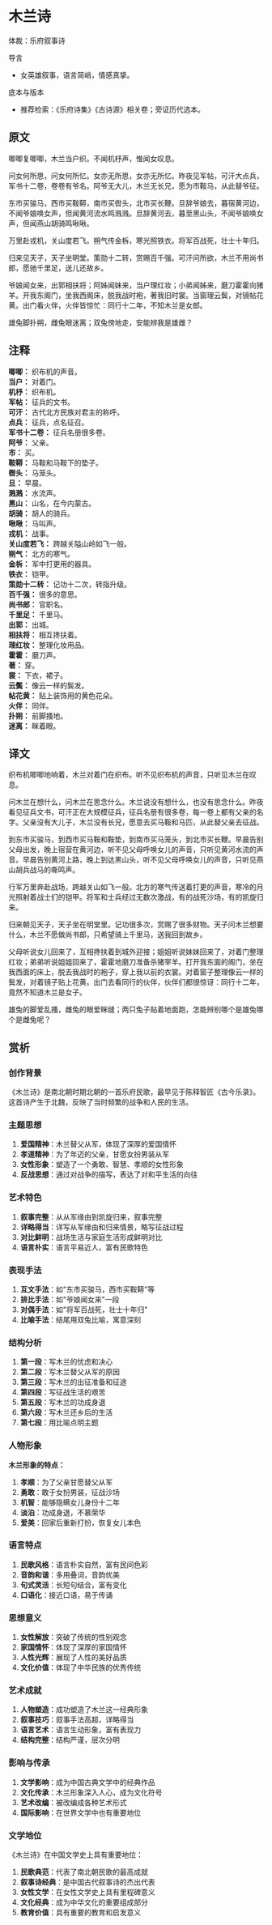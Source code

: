 <!--
 * @Author: ylmzfun ylmzfun@163.com
 * @Date: 2025-10-04 07:38:51
 * @LastEditors: ylmzfun ylmzfun@163.com
 * @LastEditTime: 2025-10-04 07:38:51
 * @FilePath: /Users/ylmzfun/Documents/study/note/poetry/诗词/先秦两汉/木兰诗.md
 * @Description: 古文辞章汇编 - 传承中华文化经典
-->
# 木兰诗

体裁：乐府叙事诗

导言
- 女英雄叙事，语言简峭，情感真挚。

底本与版本
- 推荐检索：《乐府诗集》《古诗源》相关卷；旁证历代选本。

## 原文

唧唧复唧唧，木兰当户织。不闻机杼声，惟闻女叹息。

问女何所思，问女何所忆。女亦无所思，女亦无所忆。昨夜见军帖，可汗大点兵，军书十二卷，卷卷有爷名。阿爷无大儿，木兰无长兄，愿为市鞍马，从此替爷征。

东市买骏马，西市买鞍鞯，南市买辔头，北市买长鞭。旦辞爷娘去，暮宿黄河边，不闻爷娘唤女声，但闻黄河流水鸣溅溅。旦辞黄河去，暮至黑山头，不闻爷娘唤女声，但闻燕山胡骑鸣啾啾。

万里赴戎机，关山度若飞。朔气传金柝，寒光照铁衣。将军百战死，壮士十年归。

归来见天子，天子坐明堂。策勋十二转，赏赐百千强。可汗问所欲，木兰不用尚书郎，愿驰千里足，送儿还故乡。

爷娘闻女来，出郭相扶将；阿姊闻妹来，当户理红妆；小弟闻姊来，磨刀霍霍向猪羊。开我东阁门，坐我西阁床，脱我战时袍，著我旧时裳。当窗理云鬓，对镜帖花黄。出门看火伴，火伴皆惊忙：同行十二年，不知木兰是女郎。

雄兔脚扑朔，雌兔眼迷离；双兔傍地走，安能辨我是雄雌？

## 注释

**唧唧：** 织布机的声音。  
**当户：** 对着门。  
**机杼：** 织布机。  
**军帖：** 征兵的文书。  
**可汗：** 古代北方民族对君主的称呼。  
**点兵：** 征兵，点名征召。  
**军书十二卷：** 征兵名册很多卷。  
**阿爷：** 父亲。  
**市：** 买。  
**鞍鞯：** 马鞍和马鞍下的垫子。  
**辔头：** 马笼头。  
**旦：** 早晨。  
**溅溅：** 水流声。  
**黑山：** 山名，在今内蒙古。  
**胡骑：** 胡人的骑兵。  
**啾啾：** 马叫声。  
**戎机：** 战事。  
**关山度若飞：** 跨越关隘山岭如飞一般。  
**朔气：** 北方的寒气。  
**金柝：** 军中打更用的器具。  
**铁衣：** 铠甲。  
**策勋十二转：** 记功十二次，转指升级。  
**百千强：** 很多的意思。  
**尚书郎：** 官职名。  
**千里足：** 千里马。  
**出郭：** 出城。  
**相扶将：** 相互搀扶着。  
**理红妆：** 整理化妆用品。  
**霍霍：** 磨刀声。  
**著：** 穿。  
**裳：** 下衣，裙子。  
**云鬓：** 像云一样的鬓发。  
**帖花黄：** 贴上装饰用的黄色花朵。  
**火伴：** 同伴。  
**扑朔：** 前脚搔地。  
**迷离：** 眯着眼。

## 译文

织布机唧唧地响着，木兰对着门在织布。听不见织布机的声音，只听见木兰在叹息。

问木兰在想什么，问木兰在思念什么。木兰说没有想什么，也没有思念什么。昨夜看见征兵文书，可汗正在大规模征兵，征兵名册有很多卷，每一卷上都有父亲的名字。父亲没有大儿子，木兰没有长兄，愿意去买马鞍和马匹，从此替父亲去征战。

到东市买骏马，到西市买马鞍和鞍垫，到南市买马笼头，到北市买长鞭。早晨告别父母出发，晚上宿营在黄河边，听不见父母呼唤女儿的声音，只听见黄河水流的声音。早晨告别黄河上路，晚上到达黑山头，听不见父母呼唤女儿的声音，只听见燕山胡兵战马的嘶鸣声。

行军万里奔赴战场，跨越关山如飞一般。北方的寒气传送着打更的声音，寒冷的月光照射着战士们的铠甲。将军和士兵经过无数次激战，有的战死沙场，有的凯旋归来。

归来朝见天子，天子坐在明堂里。记功很多次，赏赐了很多财物。天子问木兰想要什么，木兰不愿做尚书郎，只希望骑上千里马，送我回到故乡。

父母听说女儿回来了，互相搀扶着到城外迎接；姐姐听说妹妹回来了，对着门整理红妆；弟弟听说姐姐回来了，霍霍地磨刀准备杀猪宰羊。打开我东面的阁门，坐在我西面的床上，脱去我战时的袍子，穿上我以前的衣裳。对着窗子整理像云一样的鬓发，对着镜子贴上花黄。出门去看同行的伙伴，伙伴们都很惊讶：同行十二年，竟然不知道木兰是女子。

雄兔的脚爱乱搔，雌兔的眼爱眯缝；两只兔子贴着地面跑，怎能辨别哪个是雄兔哪个是雌兔呢？

## 赏析

### 创作背景

《木兰诗》是南北朝时期北朝的一首乐府民歌，最早见于陈释智匠《古今乐录》。这首诗产生于北魏，反映了当时频繁的战争和人民的生活。

### 主题思想

1. **爱国精神**：木兰替父从军，体现了深厚的爱国情怀
2. **孝道精神**：为了年迈的父亲，甘愿女扮男装从军
3. **女性形象**：塑造了一个勇敢、智慧、孝顺的女性形象
4. **反战思想**：通过对战争的描写，表达了对和平生活的向往

### 艺术特色

1. **叙事完整**：从从军缘由到凯旋归来，叙事完整
2. **详略得当**：详写从军缘由和归来情景，略写征战过程
3. **对比鲜明**：战场生活与家庭生活形成鲜明对比
4. **语言朴实**：语言平易近人，富有民歌特色

### 表现手法

1. **互文手法**：如"东市买骏马，西市买鞍鞯"等
2. **排比手法**：如"爷娘闻女来"一段
3. **对偶手法**：如"将军百战死，壮士十年归"
4. **比喻手法**：结尾用双兔比喻，寓意深刻

### 结构分析

1. **第一段**：写木兰的忧虑和决心
2. **第二段**：写木兰替父从军的原因
3. **第三段**：写木兰的出征准备和征途
4. **第四段**：写征战生活的艰苦
5. **第五段**：写木兰的功成身退
6. **第六段**：写木兰还乡后的生活
7. **第七段**：用比喻点明主题

### 人物形象

**木兰形象的特点：**
1. **孝顺**：为了父亲甘愿替父从军
2. **勇敢**：敢于女扮男装，征战沙场
3. **机智**：能够隐瞒女儿身份十二年
4. **淡泊**：功成身退，不慕荣华
5. **爱美**：回家后重新打扮，恢复女儿本色

### 语言特点

1. **民歌风格**：语言朴实自然，富有民间色彩
2. **音韵和谐**：多用叠词，音韵优美
3. **句式灵活**：长短句结合，富有变化
4. **口语化**：接近口语，易于传诵

### 思想意义

1. **女性解放**：突破了传统的性别观念
2. **家国情怀**：体现了深厚的家国情怀
3. **人性光辉**：展现了人性的美好品质
4. **文化价值**：体现了中华民族的优秀传统

### 艺术成就

1. **人物塑造**：成功塑造了木兰这一经典形象
2. **叙事技巧**：叙事手法高超，详略得当
3. **语言艺术**：语言生动形象，富有表现力
4. **结构完整**：结构严谨，层次分明

### 影响与传承

1. **文学影响**：成为中国古典文学中的经典作品
2. **文化传承**：木兰形象深入人心，成为文化符号
3. **艺术改编**：被改编成各种艺术形式
4. **国际影响**：在世界文学中也有重要地位

### 文学地位

《木兰诗》在中国文学史上具有重要地位：

1. **民歌典范**：代表了南北朝民歌的最高成就
2. **叙事诗经典**：是中国古代叙事诗的杰出代表
3. **女性文学**：在女性文学史上具有里程碑意义
4. **文化经典**：成为中华文化的重要组成部分
5. **教育价值**：具有重要的教育和启发意义

